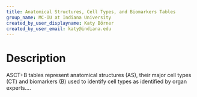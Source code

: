```yaml
---
title: Anatomical Structures, Cell Types, and Biomarkers Tables
group_name: MC-IU at Indiana University
created_by_user_displayname: Katy Börner
created_by_user_email: katy@indiana.edu
---
```


# Description

ASCT+B tables represent anatomical structures (AS), their major cell types (CT) and biomarkers (B) used to identify cell types as identified by organ experts....